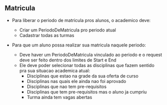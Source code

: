 ## Matricula

- Para liberar o periodo de matricula pros alunos, o academico deve:
    - Criar um PeriodoDeMatricula pro periodo atual
    - Cadastrar todas as turmas

- Para que um aluno possa realizar sua matricula naquele periodo:
    - Deve haver um PeriodoDeMatricula vinculado ao periodo e o request deve ser feito dentro dos limites de Start e End
    - Ele deve poder selecionar todas as disciplinas que fazem sentido pra sua situacao academica atual:
        - Disciplinas que estao na grade da sua oferta de curso
        - Disciplinas nas quais ele ainda nao foi aprovado
        - Disciplinas que nao tem pre-requisitos
        - Disciplinas que tem pre-requisitos mas o aluno ja cumpriu
        - Turma ainda tem vagas abertas





